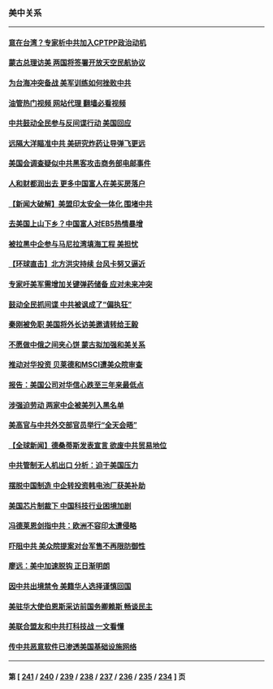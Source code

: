 ### 美中关系
---
#### [意在台湾？专家析中共加入CPTPP政治动机](../../pages/nf1412576/n14046856.md?08031645) 
#### [蒙古总理访美 两国将签署开放天空民航协议](../../pages/nf1412576/n14046946.md?08031645) 
#### [为台海冲突备战 美军训练如何挫败中共](../../pages/nf1412576/n14046882.md?08031645) 
#### [油管热门视频 网站代理 翻墙必看视频](http://138.2.39.72:81/youtube.html?epic-marker?08031645)
#### [中共鼓动全民参与反间谍行动 美国回应](../../pages/nf1412576/n14046801.md?08031645) 
#### [远隔大洋瞄准中共 美研究炸药让导弹飞更远](../../pages/nf1412576/n14046789.md?08031645) 
#### [美国会调查疑似中共黑客攻击商务部电邮事件](../../pages/nf1412576/n14046814.md?08031645) 
#### [人和财都润出去 更多中国富人在美买房落户](../../pages/nf1412576/n14046803.md?08031645) 
#### [【新闻大破解】美盟印太安全一体化 围堵中共](../../pages/nf1412576/n14046701.md?08031645) 
#### [去美国上山下乡？中国富人对EB5热情暴增](../../pages/nf1412576/n14046750.md?08031645) 
#### [被拉黑中企参与马尼拉湾填海工程 美担忧](../../pages/nf1412576/n14046646.md?08031645) 
#### [【环球直击】北方洪灾持续 台风卡努又逼近](../../pages/nf1412576/n14046037.md?08031645) 
#### [专家吁美军需增加关键弹药储备 应对未来冲突](../../pages/nf1412576/n14046424.md?08031645) 
#### [鼓动全民抓间谍 中共被讽成了“偏执狂”](../../pages/nf1412576/n14046112.md?08031645) 
#### [秦刚被免职 美国将外长访美邀请转给王毅](../../pages/nf1412576/n14046092.md?08031645) 
#### [不愿做中俄之间夹心饼 蒙古拟加强和美关系](../../pages/nf1412576/n14046041.md?08031645) 
#### [推动对华投资 贝莱德和MSCI遭美众院审查](../../pages/nf1412576/n14046038.md?08031645) 
#### [报告：美国公司对华信心跌至三年来最低点](../../pages/nf1412576/n14046008.md?08031645) 
#### [涉强迫劳动 两家中企被美列入黑名单](../../pages/nf1412576/n14045950.md?08031645) 
#### [美高官与中共外交部官员举行“全天会晤”](../../pages/nf1412576/n14045765.md?08031645) 
#### [【全球新闻】德桑蒂斯发表宣言 欲废中共贸易地位](../../pages/nf1412576/n14045755.md?08031645) 
#### [中共管制无人机出口 分析：迫于美国压力](../../pages/nf1412576/n14045323.md?08031645) 
#### [摆脱中国制造 中企转投资韩电池厂获美补助](../../pages/nf1412576/n14045249.md?08031645) 
#### [美国芯片制裁下 中国科技行业困境加剧](../../pages/nf1412576/n14045306.md?08031645) 
#### [冯德莱恩剑指中共：欧洲不容印太遭侵略](../../pages/nf1412576/n14045295.md?08031645) 
#### [吓阻中共 美众院提案对台军售不再限防御性](../../pages/nf1412576/n14044868.md?08031645) 
#### [廖远：美中加速脱钩 正日渐明朗](../../pages/nf1412576/n14044938.md?08031645) 
#### [因中共出境禁令 美籍华人选择谨慎回国](../../pages/nf1412576/n14044647.md?08031645) 
#### [美驻华大使伯恩斯采访前国务卿赖斯 畅谈民主](../../pages/nf1412576/n14040084.md?08031645) 
#### [美联合盟友和中共打科技战 一文看懂](../../pages/nf1412576/n14041956.md?08031645) 
#### [传中共恶意软件已渗透美国基础设施网络](../../pages/nf1412576/n14044322.md?08031645) 

---
#### 第 [ [241](./241.md?08031645) / [240](./240.md?08031645) / [239](./239.md?08031645) / [238](./238.md?08031645) / [237](./237.md?08031645) / [236](./236.md?08031645) / [235](./235.md?08031645) / [234](./234.md?08031645) ] 页
